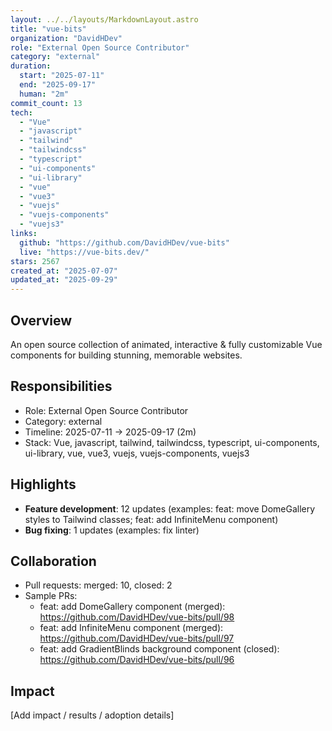 ```yaml
---
layout: ../../layouts/MarkdownLayout.astro
title: "vue-bits"
organization: "DavidHDev"
role: "External Open Source Contributor"
category: "external"
duration:
  start: "2025-07-11"
  end: "2025-09-17"
  human: "2m"
commit_count: 13
tech:
  - "Vue"
  - "javascript"
  - "tailwind"
  - "tailwindcss"
  - "typescript"
  - "ui-components"
  - "ui-library"
  - "vue"
  - "vue3"
  - "vuejs"
  - "vuejs-components"
  - "vuejs3"
links:
  github: "https://github.com/DavidHDev/vue-bits"
  live: "https://vue-bits.dev/"
stars: 2567
created_at: "2025-07-07"
updated_at: "2025-09-29"
---
```

## Overview
An open source collection of animated, interactive & fully customizable Vue components for building stunning, memorable websites.

## Responsibilities
- Role: External Open Source Contributor
- Category: external
- Timeline: 2025-07-11 -> 2025-09-17 (2m)
- Stack: Vue, javascript, tailwind, tailwindcss, typescript, ui-components, ui-library, vue, vue3, vuejs, vuejs-components, vuejs3

## Highlights
- **Feature development**: 12 updates (examples: feat: move DomeGallery styles to Tailwind classes; feat: add InfiniteMenu component)
- **Bug fixing**: 1 updates (examples: fix linter)

## Collaboration
- Pull requests: merged: 10, closed: 2
- Sample PRs:
  - feat: add DomeGallery component (merged): https://github.com/DavidHDev/vue-bits/pull/98
  - feat: add InfiniteMenu component (merged): https://github.com/DavidHDev/vue-bits/pull/97
  - feat: add GradientBlinds background component (closed): https://github.com/DavidHDev/vue-bits/pull/96

## Impact
[Add impact / results / adoption details]
